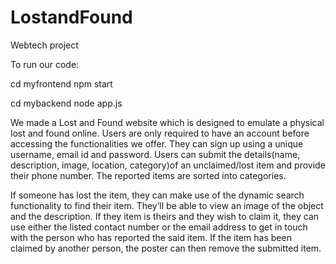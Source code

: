 # LostandFound
Webtech project

To run our code:

cd myfrontend
npm start

cd mybackend
node app.js

We made a Lost and Found website which is
designed to emulate a physical lost and found
online. Users are only required to have an
account before accessing the functionalities we
offer. They can sign up using a unique
username, email id and password. Users can
submit the details(name, description, image,
location, category)of an unclaimed/lost item
and provide their phone number. The reported
items are sorted into categories.

If someone has lost the item, they can make
use of the dynamic search functionality to find
their item. They’ll be able to view an image of
the object and the description. If they item is
theirs and they wish to claim it, they can use
either the listed contact number or the email
address to get in touch with the person who
has reported the said item. If the item has
been claimed by another person, the poster
can then remove the submitted item.

